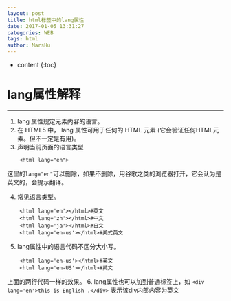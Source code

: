 ```yaml
---
layout: post
title: html标签中的lang属性
date: 2017-01-05 13:31:27
categories: WEB
tags: html
author: MarsHu
---
```


* content
{:toc}

# lang属性解释 #
----------
1. lang 属性规定元素内容的语言。
2. 在 HTML5 中， lang 属性可用于任何的 HTML 元素 (它会验证任何HTML元素。但不一定是有用)。
3. 声明当前页面的语言类型
```
	<html lang="en">
```
这里的`lang="en"`可以删除，如果不删除，用谷歌之类的浏览器打开，它会认为是英文的，会提示翻译。




4. 常见语言类型。
```
	<html lang='en'></html>#英文
	<html lang='zh'></html>#中文
	<html lang='ja'></html>#日文
	<html lang='en-us'></html>#美式英文
```
5. lang属性中的语言代码不区分大小写。
```
	<html lang='en-us'></html>#英文
	<html lang='en-US'></html>#英文
```
上面的两行代码一样的效果。
6. lang属性也可以加到普通标签上，如
	```
	<div lang='en'>this is English .</div>
	```
表示该div内部内容为英文
